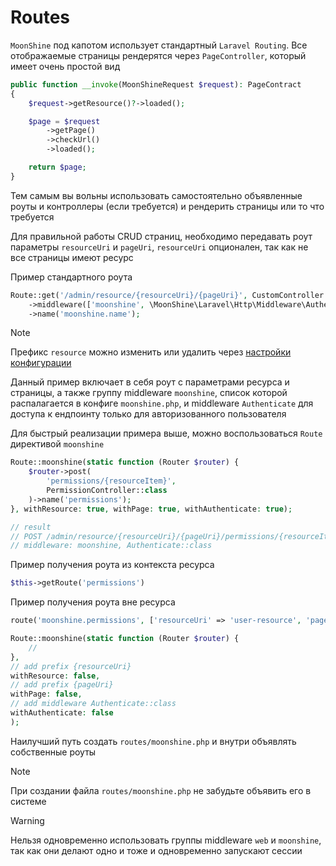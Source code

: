 # Routes

`MoonShine` под капотом использует стандартный `Laravel Routing`. Все отображаемые страницы рендерятся через `PageController`, который имеет очень простой вид

```php
public function __invoke(MoonShineRequest $request): PageContract
{
    $request->getResource()?->loaded();

    $page = $request
        ->getPage()
        ->checkUrl()
        ->loaded();

    return $page;
}
```

Тем самым вы вольны использовать самостоятельно объявленные роуты и контроллеры (если требуется) и рендерить страницы или то что требуется

Для правильной работы CRUD страниц, необходимо передавать роут параметры `resourceUri` и `pageUri`, `resourceUri` опционален, так как не все страницы имеют ресурс

Пример стандартного роута

```php
Route::get('/admin/resource/{resourceUri}/{pageUri}', CustomController::class)
	->middleware(['moonshine', \MoonShine\Laravel\Http\Middleware\Authenticate::class])
	->name('moonshine.name');
```

> [!NOTE]
> Префикс `resource` можно изменить или удалить через [настройки конфигурации](/docs/{{version}}/configuration)
>

Данный пример включает в себя роут с параметрами ресурса и страницы, а также группу middleware `moonshine`, список которой распалагается в конфиге `moonshine.php`, и middleware `Authenticate` для доступа к ендпоинту только для авторизованного пользователя

Для быстрый реализации примера выше, можно воспользоваться `Route` директивой `moonshine`

```php
Route::moonshine(static function (Router $router) {
    $router->post(
        'permissions/{resourceItem}',
        PermissionController::class
    )->name('permissions');
}, withResource: true, withPage: true, withAuthenticate: true);

// result
// POST /admin/resource/{resourceUri}/{pageUri}/permissions/{resourceItem}
// middleware: moonshine, Authenticate::class
```

Пример получения роута из контекста ресурса

```php
$this->getRoute('permissions')
```

Пример получения роута вне ресурса

```php
route('moonshine.permissions', ['resourceUri' => 'user-resource', 'pageUri' => 'custom-page'])
```

```php
Route::moonshine(static function (Router $router) {
    //
},
// add prefix {resourceUri}
withResource: false,
// add prefix {pageUri}
withPage: false,
// add middleware Authenticate::class
withAuthenticate: false
);
```

Наилучший путь создать `routes/moonshine.php` и внутри объявлять собственные роуты

> [!NOTE]
> При создании файла `routes/moonshine.php` не забудьте объявить его в системе

> [!WARNING]
> Нельзя одновременно использовать группы middleware `web` и `moonshine`, так как они делают одно и тоже и одновременно запускают сессии

